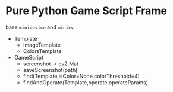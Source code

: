 # Pure Python Game Script Frame
base `minidevice` and `minicv`
- Template
    - ImageTemplate
    - ColorsTemplate
- GameScript
    - screenshot -> cv2.Mat
    - saveScreenshot(path) 
    - find(Template,isColor=None,colorThreshold=4)
    - findAndOperate(Template,operate,operateParams)